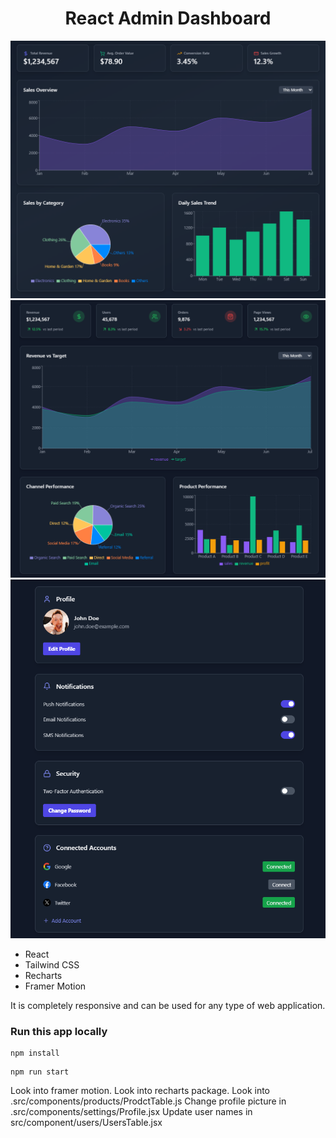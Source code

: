 <h1 align="center">React Admin Dashboard</h1>

![Demo App](/public/screenshot-for-readme-1.png)
![Demo App](/public/screenshot-for-readme-2.png)
![Demo App](/public/screenshot-for-readme-3.png)


-   React
-   Tailwind CSS
-   Recharts
-   Framer Motion

It is completely responsive and can be used for any type of web application.


### Run this app locally

```shell
npm install
```

```shell
npm run start
```

Look into framer motion.
Look into recharts package.
Look into .src/components/products/ProdctTable.js
Change profile picture in .src/components/settings/Profile.jsx
Update user names in src/component/users/UsersTable.jsx